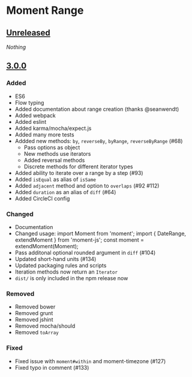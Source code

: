 # Moment Range

## [Unreleased]

*Nothing*

## [3.0.0]
### Added

* ES6
* Flow typing
* Added documentation about range creation (thanks @seanwendt)
* Added webpack
* Added eslint
* Added karma/mocha/expect.js
* Added many more tests
* Addded new methods: `by`, `reverseBy`, `byRange`, `reverseByRange` (#68)
    - Pass options as object
    - New methods use iterators
    - Added reversal methods
    - Discrete methods for different iterator types
* Added ability to iterate over a range by a step (#93)
* Added `isEqual` as alias of `isSame`
* Added `adjacent` method and option to `overlaps` (#92 #112)
* Added `duration` as an alias of `diff` (#64)
* Added CircleCI config

### Changed

* Documentation
* Changed usage:
    import Moment from 'moment';
    import { DateRange, extendMoment } from 'moment-js';
    const moment = extendMoment(Moment);
* Pass additonal optional rounded argument in `diff` (#104)
* Updated short-hand units (#134)
* Updated packaging rules and scripts
* Iteration methods now return an `Iterator`
* `dist/` is only included in the npm release now

### Removed

* Removed bower
* Removed grunt
* Removed jshint
* Removed mocha/should
* Removed `toArray`

### Fixed

* Fixed issue with `moment#within` and moment-timezone (#127)
* Fixed typo in comment (#133)

[Unreleased]: https://github.com/gf3/moment-range/tree/master
[3.0.0]: https://github.com/gf3/moment-range/releases/tag/v3.0.0
